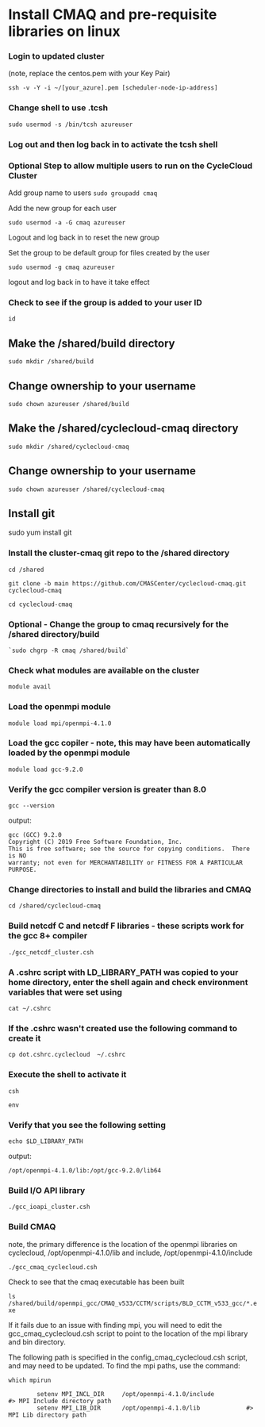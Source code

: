 # Install CMAQ and pre-requisite libraries on linux

### Login to updated cluster
(note, replace the centos.pem with your Key Pair)

`ssh -v -Y -i ~/[your_azure].pem [scheduler-node-ip-address]`


### Change shell to use .tcsh

`sudo usermod -s /bin/tcsh azureuser`

### Log out and then log back in to activate the tcsh shell


### Optional Step to allow multiple users to run on the CycleCloud Cluster

Add group name to users
`sudo groupadd cmaq`

Add the new group for each user

`sudo usermod -a -G cmaq azureuser`


Logout and log back in to reset the new group 


Set the group to be default group for files created by the user

`sudo usermod -g cmaq azureuser`

logout and log back in to have it take effect

### Check to see if the group is added to your user ID

`id`

## Make the /shared/build directory

`sudo mkdir /shared/build`

## Change ownership to your username

`sudo chown azureuser /shared/build`

## Make the /shared/cyclecloud-cmaq directory

`sudo mkdir /shared/cyclecloud-cmaq`

## Change ownership to your username

`sudo chown azureuser /shared/cyclecloud-cmaq`

## Install git

sudo yum install git


### Install the cluster-cmaq git repo to the /shared directory

`cd /shared`

`git clone -b main https://github.com/CMASCenter/cyclecloud-cmaq.git cyclecloud-cmaq`

`cd cyclecloud-cmaq`

### Optional - Change the group to cmaq recursively for the /shared directory/build

    `sudo chgrp -R cmaq /shared/build`

### Check what modules are available on the cluster

`module avail`

### Load the openmpi module

`module load mpi/openmpi-4.1.0`

### Load the gcc copiler - note, this may have been automatically loaded by the openmpi module

`module load gcc-9.2.0`

### Verify the gcc compiler version is greater than 8.0

`gcc --version`

output:

```
gcc (GCC) 9.2.0
Copyright (C) 2019 Free Software Foundation, Inc.
This is free software; see the source for copying conditions.  There is NO
warranty; not even for MERCHANTABILITY or FITNESS FOR A PARTICULAR PURPOSE.
```

### Change directories to install and build the libraries and CMAQ

`cd /shared/cyclecloud-cmaq`

### Build netcdf C and netcdf F libraries - these scripts work for the gcc 8+ compiler

`./gcc_netcdf_cluster.csh`

### A .cshrc script with LD_LIBRARY_PATH was copied to your home directory, enter the shell again and check environment variables that were set using

`cat ~/.cshrc`

### If the .cshrc wasn't created use the following command to create it

`cp dot.cshrc.cyclecloud  ~/.cshrc`

### Execute the shell to activate it

`csh`

`env`

### Verify that you see the following setting

```
echo $LD_LIBRARY_PATH
```

output:

```
/opt/openmpi-4.1.0/lib:/opt/gcc-9.2.0/lib64
```

### Build I/O API library

`./gcc_ioapi_cluster.csh`

### Build CMAQ
note, the primary difference is the location of the openmpi libraries on cyclecloud, /opt/openmpi-4.1.0/lib and include, /opt/openmpi-4.1.0/include

`./gcc_cmaq_cyclecloud.csh`


Check to see that the cmaq executable has been built

`ls /shared/build/openmpi_gcc/CMAQ_v533/CCTM/scripts/BLD_CCTM_v533_gcc/*.exe`

If it fails due to an issue with finding mpi, you will need to edit the gcc_cmaq_cyclecloud.csh script to point to the location of the mpi library and bin directory.

The following path is specified in the config_cmaq_cyclecloud.csh script, and may need to be updated.
To find the mpi paths, use the command:

`which mpirun`

```
        setenv MPI_INCL_DIR     /opt/openmpi-4.1.0/include              #> MPI Include directory path
        setenv MPI_LIB_DIR      /opt/openmpi-4.1.0/lib             #> MPI Lib directory path
```

